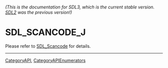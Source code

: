 ###### (This is the documentation for SDL3, which is the current stable version. [SDL2](https://wiki.libsdl.org/SDL2/) was the previous version!)
# SDL_SCANCODE_J

Please refer to [SDL_Scancode](SDL_Scancode) for details.

----
[CategoryAPI](CategoryAPI), [CategoryAPIEnumerators](CategoryAPIEnumerators)

